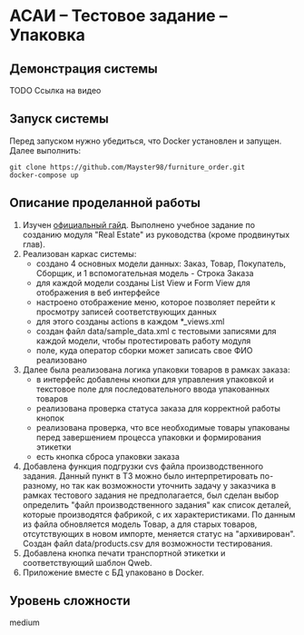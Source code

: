 # АСАИ – Тестовое задание – Упаковка

## Демонстрация системы

TODO Ссылка на видео

## Запуск системы
Перед запуском нужно убедиться, что Docker установлен и запущен.
Далее выполнить:
```bash~~~~
git clone https://github.com/Mayster98/furniture_order.git
docker-compose up
```

## Описание проделанной работы

1. Изучен [официальный гайд](https://www.odoo.com/documentation/18.0/developer/tutorials/setup_guide.html). 
Выполнено учебное задание по созданию модуля "Real Estate" из руководства (кроме продвинутых глав).
2. Реализован каркас системы:
    - создано 4 основных модели данных: Заказ, Товар, Покупатель, Сборщик, 
    и 1 вспомогательная модель - Строка Заказа
    - для каждой модели созданы List View и Form View для отображения в веб интерфейсе
    - настроено отображение меню, которое позволяет перейти к просмотру записей соответствующих данных
    - для этого созданы actions в каждом *_views.xml
    - создан файл data/sample_data.xml с тестовыми записями для каждой модели, чтобы протестировать работу модуля
    - поле, куда оператор сборки может записать свое ФИО реализовано
3. Далее была реализована логика упаковки товаров в рамках заказа:
    - в интерфейс добавлены кнопки для управления упаковкой и текстовое поле для последовательного 
    ввода упакованных товаров
    - реализована проверка статуса заказа для корректной работы кнопок
    - реализована проверка, что все необходимые товары упакованы перед завершением процесса 
    упаковки и формирования этикетки
    - есть кнопка сброса упаковки заказа
4. Добавлена функция подгрузки cvs файла производственного задания. 
Данный пункт в ТЗ можно было интерпретировать по-разному, 
но так как возможности уточнить задачу у заказчика в рамках тестового задания не предполагается, 
был сделан выбор определить "файл производственного задания" как список деталей,
которые производятся фабрикой, с их характеристиками. По данным из файла обновляется модель Товар, 
а для старых товаров, отсутствующих в новом импорте, меняется статус на "архивирован". 
Cоздан файл data/products.csv для возможности тестирования.
5. Добавлена кнопка печати транспортной этикетки и соответствующий шаблон Qweb.
6. Приложение вместе с БД упаковано в Docker.

## Уровень сложности
medium
